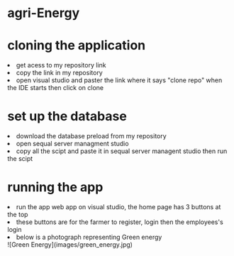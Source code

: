 # agri-Energy
<h1>cloning the application</h1>
<li>get acess to my repository link</li></li>
<li>copy the link in my repository </li></li>
<li>open visual studio and paster the link where it says "clone repo" when the IDE starts then click on clone</li></li>

<h1>set up the database</h1>
<li>download the database preload from my repository </li></li>
  <li>open sequal server managment studio</li>
<li>copy all the scipt and paste it in sequal server managent studio then run the scipt</li></li>

<h1>running the app </h1>
<li>run the app web app on visual studio, the home page  has 3 buttons at the top</li></li>
<li>these buttons are for the farmer to register, login then the employees's login  </li></li>
<li>below is a photograph representing  Green energy </li></li>
![Green Energy](images/green_energy.jpg)
